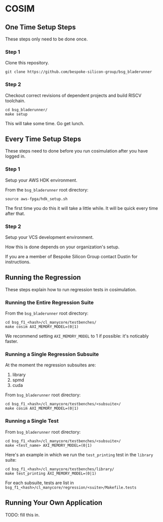 # COSIM

## One Time Setup Steps

These steps only need to be done once.

### Step 1

Clone this repository.

```
git clone https://github.com/bespoke-silicon-group/bsg_bladerunner
```

### Step 2

Checkout correct revisions of dependent projects and build RISCV toolchain.

```
cd bsg_bladerunner/
make setup
```

This will take some time. Go get lunch.

## Every Time Setup Steps

These steps need to done before you run cosimulation after you have logged in.

### Step 1

Setup your AWS HDK environment.

From the `bsg_bladerunner` root directory:

```
source aws-fpga/hdk_setup.sh
```

The first time you do this it will take a little while. It will be quick every time after that.

### Step 2

Setup your VCS development environment.

How this is done depends on your organization's setup.

If you are a member of Bespoke Silicon Group contact Dustin for instructions.

## Running the Regression

These steps explain how to run regression tests in cosimulation.

### Running the Entire Regression Suite

From the `bsg_bladerunner` root directory:

```
cd bsg_f1_<hash>/cl_manycore/testbenches/
make cosim AXI_MEMORY_MODEL=(0|1)
```

We recommend setting `AXI_MEMORY_MODEL` to 1 if possible: it's noticably faster.


### Running a Single Regression Subsuite

At the moment the regression subsuites are:

1. library
2. spmd
3. cuda

From `bsg_bladerunner` root directory:

```
cd bsg_f1_<hash>/cl_manycore/testbenches/<subsuite>/
make cosim AXI_MEMORY_MODEL=(0|1)
```

### Running a Single Test

From `bsg_bladerunner` root directory:

```
cd bsg_f1_<hash>/cl_manycore/testbenches/<subsuite>/
make <test_name> AXI_MEMORY_MODEL=(0|1)
```

Here's an example in which we run the `test_printing` test in the `library` suite:

```
cd bsg_f1_<hash>/cl_manycore/testbenches/library/
make test_printing AXI_MEMORY_MODEL=(0|1)
```

For each subsuite, tests are list in `bsg_f1_<hash>/cl_manycore/regression/<suite>/Makefile.tests`

## Running Your Own Application

TODO: fill this in.
